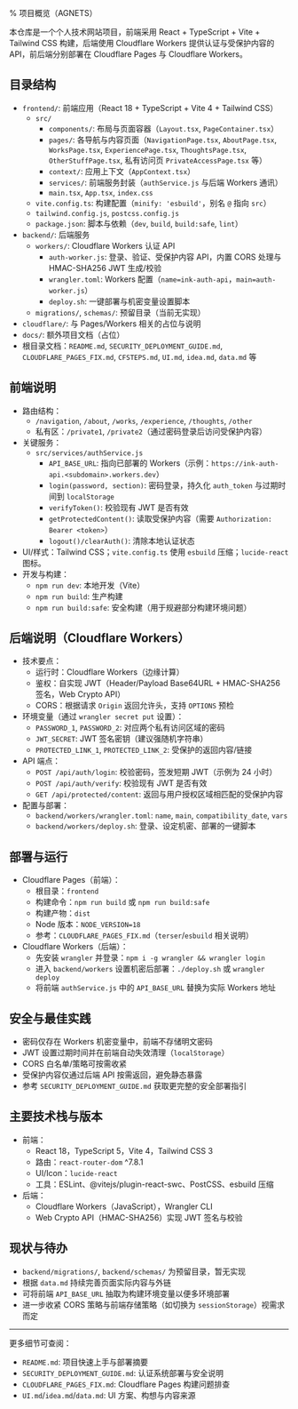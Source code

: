 % 项目概览（AGNETS）

本仓库是一个个人技术网站项目，前端采用 React + TypeScript + Vite + Tailwind CSS 构建，后端使用 Cloudflare Workers 提供认证与受保护内容的 API，前后端分别部署在 Cloudflare Pages 与 Cloudflare Workers。

## 目录结构

- `frontend/`: 前端应用（React 18 + TypeScript + Vite 4 + Tailwind CSS）
  - `src/`
    - `components/`: 布局与页面容器（`Layout.tsx`, `PageContainer.tsx`）
    - `pages/`: 各导航与内容页面（`NavigationPage.tsx`, `AboutPage.tsx`, `WorksPage.tsx`, `ExperiencePage.tsx`, `ThoughtsPage.tsx`, `OtherStuffPage.tsx`, 私有访问页 `PrivateAccessPage.tsx` 等）
    - `context/`: 应用上下文（`AppContext.tsx`）
    - `services/`: 前端服务封装（`authService.js` 与后端 Workers 通讯）
    - `main.tsx`, `App.tsx`, `index.css`
  - `vite.config.ts`: 构建配置（`minify: 'esbuild'`，别名 `@` 指向 `src`）
  - `tailwind.config.js`, `postcss.config.js`
  - `package.json`: 脚本与依赖（`dev`, `build`, `build:safe`, `lint`）
- `backend/`: 后端服务
  - `workers/`: Cloudflare Workers 认证 API
    - `auth-worker.js`: 登录、验证、受保护内容 API，内置 CORS 处理与 HMAC-SHA256 JWT 生成/校验
    - `wrangler.toml`: Workers 配置（`name=ink-auth-api`，`main=auth-worker.js`）
    - `deploy.sh`: 一键部署与机密变量设置脚本
  - `migrations/`, `schemas/`: 预留目录（当前无实现）
- `cloudflare/`: 与 Pages/Workers 相关的占位与说明
- `docs/`: 额外项目文档（占位）
- 根目录文档：`README.md`, `SECURITY_DEPLOYMENT_GUIDE.md`, `CLOUDFLARE_PAGES_FIX.md`, `CFSTEPS.md`, `UI.md`, `idea.md`, `data.md` 等

## 前端说明

- 路由结构：
  - `/navigation`, `/about`, `/works`, `/experience`, `/thoughts`, `/other`
  - 私有区：`/private1`, `/private2`（通过密码登录后访问受保护内容）
- 关键服务：
  - `src/services/authService.js`
    - `API_BASE_URL`: 指向已部署的 Workers（示例：`https://ink-auth-api.<subdomain>.workers.dev`）
    - `login(password, section)`: 密码登录，持久化 `auth_token` 与过期时间到 `localStorage`
    - `verifyToken()`: 校验现有 JWT 是否有效
    - `getProtectedContent()`: 读取受保护内容（需要 `Authorization: Bearer <token>`）
    - `logout()/clearAuth()`: 清除本地认证状态
- UI/样式：Tailwind CSS；`vite.config.ts` 使用 `esbuild` 压缩；`lucide-react` 图标。
- 开发与构建：
  - `npm run dev`: 本地开发（Vite）
  - `npm run build`: 生产构建
  - `npm run build:safe`: 安全构建（用于规避部分构建环境问题）

## 后端说明（Cloudflare Workers）

- 技术要点：
  - 运行时：Cloudflare Workers（边缘计算）
  - 鉴权：自实现 JWT（Header/Payload Base64URL + HMAC-SHA256 签名，Web Crypto API）
  - CORS：根据请求 `Origin` 返回允许头，支持 `OPTIONS` 预检
- 环境变量（通过 `wrangler secret put` 设置）：
  - `PASSWORD_1`, `PASSWORD_2`: 对应两个私有访问区域的密码
  - `JWT_SECRET`: JWT 签名密钥（建议强随机字符串）
  - `PROTECTED_LINK_1`, `PROTECTED_LINK_2`: 受保护的返回内容/链接
- API 端点：
  - `POST /api/auth/login`: 校验密码，签发短期 JWT（示例为 24 小时）
  - `POST /api/auth/verify`: 校验现有 JWT 是否有效
  - `GET /api/protected/content`: 返回与用户授权区域相匹配的受保护内容
- 配置与部署：
  - `backend/workers/wrangler.toml`: `name`, `main`, `compatibility_date`, `vars`
  - `backend/workers/deploy.sh`: 登录、设定机密、部署的一键脚本

## 部署与运行

- Cloudflare Pages（前端）：
  - 根目录：`frontend`
  - 构建命令：`npm run build` 或 `npm run build:safe`
  - 构建产物：`dist`
  - Node 版本：`NODE_VERSION=18`
  - 参考：`CLOUDFLARE_PAGES_FIX.md`（`terser`/`esbuild` 相关说明）
- Cloudflare Workers（后端）：
  - 先安装 `wrangler` 并登录：`npm i -g wrangler && wrangler login`
  - 进入 `backend/workers` 设置机密后部署：`./deploy.sh` 或 `wrangler deploy`
  - 将前端 `authService.js` 中的 `API_BASE_URL` 替换为实际 Workers 地址

## 安全与最佳实践

- 密码仅存在 Workers 机密变量中，前端不存储明文密码
- JWT 设置过期时间并在前端自动失效清理（`localStorage`）
- CORS 白名单/策略可按需收紧
- 受保护内容仅通过后端 API 按需返回，避免静态暴露
- 参考 `SECURITY_DEPLOYMENT_GUIDE.md` 获取更完整的安全部署指引

## 主要技术栈与版本

- 前端：
  - React 18，TypeScript 5，Vite 4，Tailwind CSS 3
  - 路由：`react-router-dom` ^7.8.1
  - UI/Icon：`lucide-react`
  - 工具：ESLint、@vitejs/plugin-react-swc、PostCSS、esbuild 压缩
- 后端：
  - Cloudflare Workers（JavaScript），Wrangler CLI
  - Web Crypto API（HMAC-SHA256）实现 JWT 签名与校验

## 现状与待办

- `backend/migrations/`, `backend/schemas/` 为预留目录，暂无实现
- 根据 `data.md` 持续完善页面实际内容与外链
- 可将前端 `API_BASE_URL` 抽取为构建环境变量以便多环境部署
- 进一步收紧 CORS 策略与前端存储策略（如切换为 `sessionStorage`）视需求而定

---

更多细节可查阅：
- `README.md`: 项目快速上手与部署摘要
- `SECURITY_DEPLOYMENT_GUIDE.md`: 认证系统部署与安全说明
- `CLOUDFLARE_PAGES_FIX.md`: Cloudflare Pages 构建问题排查
- `UI.md`/`idea.md`/`data.md`: UI 方案、构想与内容来源

